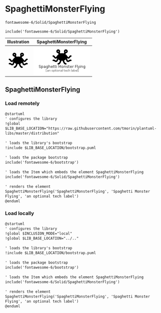 # SpaghettiMonsterFlying


```text
fontawesome-6/Solid/SpaghettiMonsterFlying
```

```text
include('fontawesome-6/Solid/SpaghettiMonsterFlying')
```



| Illustration | SpaghettiMonsterFlying |
| :---: | :---: |
| ![illustration for Illustration](../../fontawesome-6/Solid/SpaghettiMonsterFlying.png) | ![illustration for SpaghettiMonsterFlying](../../fontawesome-6/Solid/SpaghettiMonsterFlying.Local.png) |




## SpaghettiMonsterFlying

### Load remotely
```plantuml
@startuml
' configures the library
!global $LIB_BASE_LOCATION="https://raw.githubusercontent.com/tmorin/plantuml-libs/master/distribution"

' loads the library's bootstrap
!include $LIB_BASE_LOCATION/bootstrap.puml

' loads the package bootstrap
include('fontawesome-6/bootstrap')

' loads the Item which embeds the element SpaghettiMonsterFlying
include('fontawesome-6/Solid/SpaghettiMonsterFlying')

' renders the element
SpaghettiMonsterFlying('SpaghettiMonsterFlying', 'Spaghetti Monster Flying', 'an optional tech label')
@enduml
```

### Load locally
```plantuml
@startuml
' configures the library
!global $INCLUSION_MODE="local"
!global $LIB_BASE_LOCATION="../.."

' loads the library's bootstrap
!include $LIB_BASE_LOCATION/bootstrap.puml

' loads the package bootstrap
include('fontawesome-6/bootstrap')

' loads the Item which embeds the element SpaghettiMonsterFlying
include('fontawesome-6/Solid/SpaghettiMonsterFlying')

' renders the element
SpaghettiMonsterFlying('SpaghettiMonsterFlying', 'Spaghetti Monster Flying', 'an optional tech label')
@enduml
```

